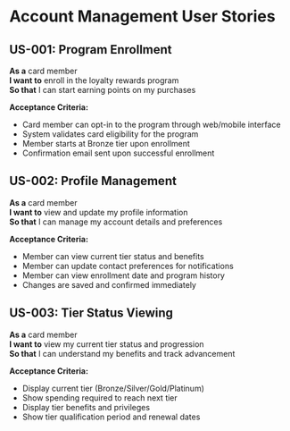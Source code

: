 # Account Management User Stories

## US-001: Program Enrollment
**As a** card member  
**I want to** enroll in the loyalty rewards program  
**So that** I can start earning points on my purchases  

**Acceptance Criteria:**
- Card member can opt-in to the program through web/mobile interface
- System validates card eligibility for the program
- Member starts at Bronze tier upon enrollment
- Confirmation email sent upon successful enrollment

## US-002: Profile Management
**As a** card member  
**I want to** view and update my profile information  
**So that** I can manage my account details and preferences  

**Acceptance Criteria:**
- Member can view current tier status and benefits
- Member can update contact preferences for notifications
- Member can view enrollment date and program history
- Changes are saved and confirmed immediately

## US-003: Tier Status Viewing
**As a** card member  
**I want to** view my current tier status and progression  
**So that** I can understand my benefits and track advancement  

**Acceptance Criteria:**
- Display current tier (Bronze/Silver/Gold/Platinum)
- Show spending required to reach next tier
- Display tier benefits and privileges
- Show tier qualification period and renewal dates